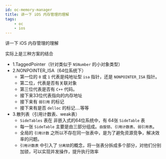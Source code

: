 ```yaml
---
id: oc-memory-manager
title: 讲一下 iOS 内存管理的理解
tags:
    - oc
    - ios
---
```


<!--front-->
讲一下 iOS 内存管理的理解

<!--back-->
实际上是三种方案的结合

* 1.TaggedPointer（针对类似于 `NSNumber` 的小对象类型）
* 2.NONPOINTER_ISA（64位系统下）
    - 第一位的 `0` 或 `1` 代表是纯地址型 `isa` 指针，还是 `NONPOINTER_ISA` 指针。
    - 第二位，代表是否有关联对象
    - 第三位代表是否有 `C++` 代码。
    - 接下来33位代表指向的内存地址
    - 接下来有 `弱引用` 的标记
    - 接下来有是否 `delloc` 的标记....等等
* 3.散列表（引用计数表、weak表）
    - `SideTables` 表在 非嵌入式的64位系统中，有 64张 `SideTable` 表
    - 每一张 `SideTable` 主要是由三部分组成。`自旋锁`、`引用计数表`、`弱引用表`。
    - 全局的 `引用计数` 之所以不存在同一张表中，是为了避免资源竞争，解决效率的问题。
    - `引用计数表` 中引入了 `分离锁`的概念，将一张表分拆成多个部分，对他们分别加锁，可以实现并发操作，提升执行效率
